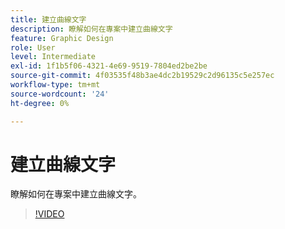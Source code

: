 ```yaml
---
title: 建立曲線文字
description: 瞭解如何在專案中建立曲線文字
feature: Graphic Design
role: User
level: Intermediate
exl-id: 1f1b5f06-4321-4e69-9519-7804ed2be2be
source-git-commit: 4f03535f48b3ae4dc2b19529c2d96135c5e257ec
workflow-type: tm+mt
source-wordcount: '24'
ht-degree: 0%

---
```


# 建立曲線文字

瞭解如何在專案中建立曲線文字。

>[!VIDEO](https://video.tv.adobe.com/v/3420224?quality=12&learn=on&hidetitle=true)
